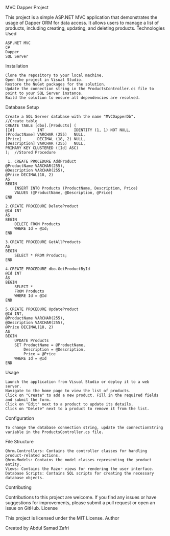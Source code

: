 MVC Dapper Project

This project is a simple ASP.NET MVC application that demonstrates the usage of Dapper ORM for data access. It allows users to manage a list of products, including creating, updating, and deleting products.
Technologies Used

    ASP.NET MVC
    C#
    Dapper
    SQL Server

Installation

    Clone the repository to your local machine.
    Open the project in Visual Studio.
    Restore the NuGet packages for the solution.
    Update the connection string in the ProductsController.cs file to point to your SQL Server instance.
    Build the solution to ensure all dependencies are resolved.

Database Setup

    Create a SQL Server database with the name "MVCDapperDb".
    //Create table 
    CREATE TABLE [dbo].[Products] (
    [Id]          INT             IDENTITY (1, 1) NOT NULL,
    [ProductName] VARCHAR (255)   NULL,
    [Price]       DECIMAL (18, 2) NULL,
    [Description] VARCHAR (255)   NULL,
    PRIMARY KEY CLUSTERED ([Id] ASC)
    );  //Stored Procedure
    
     1. CREATE PROCEDURE AddProduct
    @ProductName VARCHAR(255),
    @Description VARCHAR(255),
    @Price DECIMAL(18, 2)
    AS
    BEGIN
        INSERT INTO Products (ProductName, Description, Price)
        VALUES (@ProductName, @Description, @Price)
    END

    2.CREATE PROCEDURE DeleteProduct
    @Id INT
    AS
    BEGIN
        DELETE FROM Products
        WHERE Id = @Id;
    END

    3.CREATE PROCEDURE GetAllProducts
    AS
    BEGIN
        SELECT * FROM Products;
    END

    4.CREATE PROCEDURE dbo.GetProductById
    @Id INT
    AS
    BEGIN
        SELECT *
        FROM Products
        WHERE Id = @Id
    END
    
    5.CREATE PROCEDURE UpdateProduct
    @Id INT,
    @ProductName VARCHAR(255),
    @Description VARCHAR(255),
	@Price DECIMAL(18, 2)
    AS
    BEGIN
        UPDATE Products
        SET ProductName = @ProductName,
            Description = @Description,
            Price = @Price
        WHERE Id = @Id
    END



Usage

    Launch the application from Visual Studio or deploy it to a web server.
    Navigate to the home page to view the list of products.
    Click on "Create" to add a new product. Fill in the required fields and submit the form.
    Click on "Edit" next to a product to update its details.
    Click on "Delete" next to a product to remove it from the list.

Configuration

    To change the database connection string, update the connectionString variable in the ProductsController.cs file.

File Structure

    Qhrm.Controllers: Contains the controller classes for handling product-related actions.
    Qhrm.Models: Contains the model classes representing the product entity.
    Views: Contains the Razor views for rendering the user interface.
    Database Scripts: Contains SQL scripts for creating the necessary database objects.

Contributing

Contributions to this project are welcome. If you find any issues or have suggestions for improvements, please submit a pull request or open an issue on GitHub.
License

This project is licensed under the MIT License.
Author

Created by Abdul Samad Zafri

